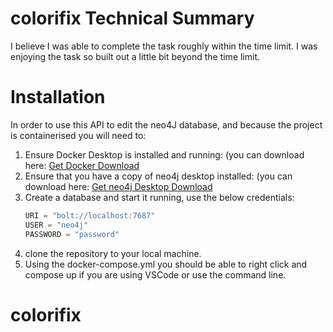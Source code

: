 # colorifix Technical Summary
I believe I was able to complete the task roughly within the time limit. I was enjoying the task so built out a little bit beyond the time limit.
# Installation
In order to use this API to edit the neo4J database, and because the project is containerised you will need to:
  1. Ensure Docker Desktop is installed and running: (you can download here: [Get Docker Download](https://www.docker.com/get-started/)
  2. Ensure that you have a copy of neo4j desktop installed: (you can download here: [Get neo4j Desktop Download](https://neo4j.com/cloud/platform/aura-graph-database/?ref=nav-get-started-cta)
  3. Create a database and start it running, use the below credentials:
        ```python
        URI = "bolt://localhost:7687"
        USER = "neo4j"
        PASSWORD = "password"
        ```
  4. clone the repository to your local machine.
  5. Using the docker-compose.yml you should be able to right click and compose up if you are using VSCode or use the command line.
# colorifix
